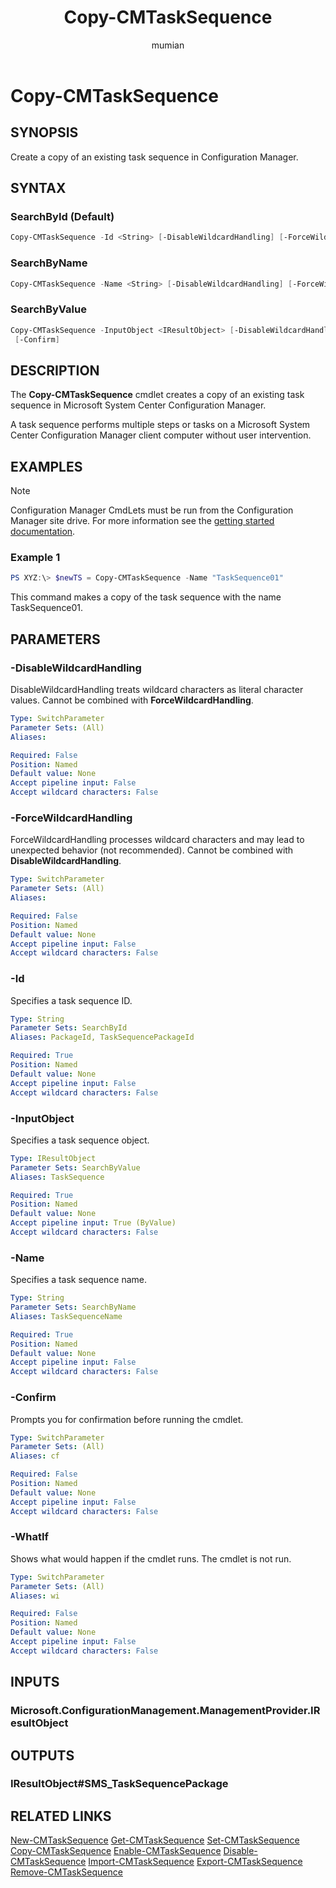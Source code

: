 ﻿---
title: Copy-CMTaskSequence
titleSuffix: Configuration Manager
description: 
ms.date: 11/30/2018
ms.prod: configuration-manager
ms.technology: configmgr-other
ms.topic: reference
author: mumian
ms.author: jgao
manager: dougeby

external help file: AdminUI.PS.AppMan.dll-Help.xml
---

# Copy-CMTaskSequence

## SYNOPSIS

Create a copy of an existing task sequence in Configuration Manager.

## SYNTAX

### SearchById (Default)

```powershell
Copy-CMTaskSequence -Id <String> [-DisableWildcardHandling] [-ForceWildcardHandling] [-WhatIf] [-Confirm]
```

### SearchByName

```powershell
Copy-CMTaskSequence -Name <String> [-DisableWildcardHandling] [-ForceWildcardHandling] [-WhatIf] [-Confirm]
```

### SearchByValue

```powershell
Copy-CMTaskSequence -InputObject <IResultObject> [-DisableWildcardHandling] [-ForceWildcardHandling] [-WhatIf]
 [-Confirm]
```

## DESCRIPTION

The **Copy-CMTaskSequence** cmdlet creates a copy of an existing task sequence in Microsoft System Center Configuration Manager.

A task sequence performs multiple steps or tasks on a Microsoft System Center Configuration Manager client computer without user intervention.

## EXAMPLES

> [!NOTE]
> Configuration Manager CmdLets must be run from the Configuration Manager site drive.  For more information see the [getting started documentation](https://docs.microsoft.com/en-us/powershell/sccm/overview).


### Example 1

```powershell
PS XYZ:\> $newTS = Copy-CMTaskSequence -Name "TaskSequence01"
```

This command makes a copy of the task sequence with the name TaskSequence01.

## PARAMETERS

### -DisableWildcardHandling

DisableWildcardHandling treats wildcard characters as literal character values. Cannot be combined with **ForceWildcardHandling**.

```yaml
Type: SwitchParameter
Parameter Sets: (All)
Aliases:

Required: False
Position: Named
Default value: None
Accept pipeline input: False
Accept wildcard characters: False
```

### -ForceWildcardHandling

ForceWildcardHandling processes wildcard characters and may lead to unexpected behavior (not recommended). Cannot be combined with **DisableWildcardHandling**.

```yaml
Type: SwitchParameter
Parameter Sets: (All)
Aliases:

Required: False
Position: Named
Default value: None
Accept pipeline input: False
Accept wildcard characters: False
```

### -Id

Specifies a task sequence ID.

```yaml
Type: String
Parameter Sets: SearchById
Aliases: PackageId, TaskSequencePackageId

Required: True
Position: Named
Default value: None
Accept pipeline input: False
Accept wildcard characters: False
```

### -InputObject

Specifies a task sequence object.

```yaml
Type: IResultObject
Parameter Sets: SearchByValue
Aliases: TaskSequence

Required: True
Position: Named
Default value: None
Accept pipeline input: True (ByValue)
Accept wildcard characters: False
```

### -Name

Specifies a task sequence name.

```yaml
Type: String
Parameter Sets: SearchByName
Aliases: TaskSequenceName

Required: True
Position: Named
Default value: None
Accept pipeline input: False
Accept wildcard characters: False
```

### -Confirm

Prompts you for confirmation before running the cmdlet.

```yaml
Type: SwitchParameter
Parameter Sets: (All)
Aliases: cf

Required: False
Position: Named
Default value: None
Accept pipeline input: False
Accept wildcard characters: False
```

### -WhatIf

Shows what would happen if the cmdlet runs.
The cmdlet is not run.

```yaml
Type: SwitchParameter
Parameter Sets: (All)
Aliases: wi

Required: False
Position: Named
Default value: None
Accept pipeline input: False
Accept wildcard characters: False
```

## INPUTS

### Microsoft.ConfigurationManagement.ManagementProvider.IResultObject

## OUTPUTS

### IResultObject#SMS_TaskSequencePackage

## RELATED LINKS

[New-CMTaskSequence](Get-CMTaskSequence.md)
[Get-CMTaskSequence](Get-CMTaskSequence.md)
[Set-CMTaskSequence](Set-CMTaskSequence.md)
[Copy-CMTaskSequence](Copy-CMTaskSequence.md)
[Enable-CMTaskSequence](Enable-CMTaskSequence.md)
[Disable-CMTaskSequence](Disable-CMTaskSequence.md)
[Import-CMTaskSequence](Import-CMTaskSequence.md)
[Export-CMTaskSequence](Export-CMTaskSequence.md)
[Remove-CMTaskSequence](Remove-CMTaskSequence.md)
